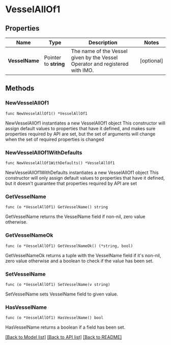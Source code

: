 # VesselAllOf1

## Properties

Name | Type | Description | Notes
------------ | ------------- | ------------- | -------------
**VesselName** | Pointer to **string** | The name of the Vessel given by the Vessel Operator and registered with IMO.  | [optional] 

## Methods

### NewVesselAllOf1

`func NewVesselAllOf1() *VesselAllOf1`

NewVesselAllOf1 instantiates a new VesselAllOf1 object
This constructor will assign default values to properties that have it defined,
and makes sure properties required by API are set, but the set of arguments
will change when the set of required properties is changed

### NewVesselAllOf1WithDefaults

`func NewVesselAllOf1WithDefaults() *VesselAllOf1`

NewVesselAllOf1WithDefaults instantiates a new VesselAllOf1 object
This constructor will only assign default values to properties that have it defined,
but it doesn't guarantee that properties required by API are set

### GetVesselName

`func (o *VesselAllOf1) GetVesselName() string`

GetVesselName returns the VesselName field if non-nil, zero value otherwise.

### GetVesselNameOk

`func (o *VesselAllOf1) GetVesselNameOk() (*string, bool)`

GetVesselNameOk returns a tuple with the VesselName field if it's non-nil, zero value otherwise
and a boolean to check if the value has been set.

### SetVesselName

`func (o *VesselAllOf1) SetVesselName(v string)`

SetVesselName sets VesselName field to given value.

### HasVesselName

`func (o *VesselAllOf1) HasVesselName() bool`

HasVesselName returns a boolean if a field has been set.


[[Back to Model list]](../README.md#documentation-for-models) [[Back to API list]](../README.md#documentation-for-api-endpoints) [[Back to README]](../README.md)


